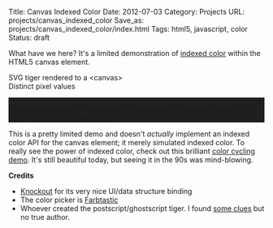 Title: Canvas Indexed Color
Date: 2012-07-03
Category: Projects
URL: projects/canvas_indexed_color
Save_as: projects/canvas_indexed_color/index.html
Tags: html5, javascript, color
Status: draft

What have we here?  It's a limited demonstration of [indexed color][1] within the HTML5 canvas element.

<style type="text/css">
.color_palette {
    list-style: none;
}
.panel-body {
    background-color: #1f1f1f;
}
.palette-panel-body a.btn {
    margin: 6px;
}
.color_palette li {
    float: left;
    display: inline;
}
input.color {
    height: 58px;
    width: 58px;
    margin: 2px;
    text-align: center;
    cursor: crosshair;
    font-size: 0.8em;
    padding: 0;
}
#cnvs {
    width: 400px;
    height: 400px;
}
</style>

<div class="row">
    <div class="col-md-6 col-xs-12">
        <div class="panel panel-default">
            <div class="panel-heading">
                SVG tiger rendered to a &lt;canvas&gt;
            </div>
            <div class="panel-body">
                <canvas class="img-responsive" id="cnvs" data-bind="updateCanvas: colors"></canvas>
            </div>
        </div>
    </div>
    <div class="col-md-6 col-xs-12">
        <div class="panel panel-default">
            <div class="panel-heading">
                Distinct pixel values
            </div>
            <div class="panel-body palette-panel-body">
                <ol class="color_palette" data-bind="template: { name: 'CIC_ColorPaletteTemplate', foreach: colors }"></ol>
                <div class="clearfix"></div>
                <hr />
                <a class="btn btn-primary" onclick="location.assign('/projects/canvas_indexed_color/#000000,323232,4C4C4C,#659900,#666666,999999,#999999,#99cc32,#a51926,#a5264c,#b23259,#b26565,#b2b2b2,#cc3f4c,CCCCCC,#cccccc,#e5668c,#e59999,#e5e5b2,E8E8E8,EAEAEA,EAEAEA,EBEBEB,ECECEC,EEEEEE,EFEFEF,F1F1F1,F2F2F2,F3F3F3,F4F4F4,F5F5F5,F8F8F8,F8F8F8,F9F9F9,FAFAFA,FCFCFC,#ff727f,#ffffcc,#ffffff'); location.reload(); return false;" href="/projects/canvas_indexed_color/#000000,323232,4C4C4C,#659900,#666666,999999,#999999,#99cc32,#a51926,#a5264c,#b23259,#b26565,#b2b2b2,#cc3f4c,CCCCCC,#cccccc,#e5668c,#e59999,#e5e5b2,E8E8E8,EAEAEA,EAEAEA,EBEBEB,ECECEC,EEEEEE,EFEFEF,F1F1F1,F2F2F2,F3F3F3,F4F4F4,F5F5F5,F8F8F8,F8F8F8,F9F9F9,FAFAFA,FCFCFC,#ff727f,#ffffcc,#ffffff">Create a white tiger</a>
                <a class="btn btn-primary" id="cic-tiger-scan" onclick="location.assign('/projects/canvas_indexed_color/#ED0202,FFFFFF,FFFFFF,FFFFFF,FFFFFF,FFFFFF,FFFFFF,#FFFFFF,FFFFFF,FFFFFF,FFFFFF,FFFFFF,FFFFFF,#FFFFFF,FFFFFF,FFFFFF,FFFFFF,FFFFFF,FFFFFF,FFFFFF,FFFFFF,FFFFFF,FFFFFF,#FFFFFF,FFFFFF,#FFFFFF,FFFFFF,FFFFFF,FFFFFF,FFFFFF,FFFFFF,FFFFFF,FFFFFF,#FFFFFF,FFFFFF,#ffffff,FFFFFF,FFFFFF,FFFFFF'); location.reload(); return false;" href="/projects/canvas_indexed_color/#ED0202,FFFFFF,FFFFFF,FFFFFF,FFFFFF,FFFFFF,FFFFFF,#FFFFFF,FFFFFF,FFFFFF,FFFFFF,FFFFFF,FFFFFF,#FFFFFF,FFFFFF,FFFFFF,FFFFFF,FFFFFF,FFFFFF,FFFFFF,FFFFFF,FFFFFF,FFFFFF,#FFFFFF,FFFFFF,#FFFFFF,FFFFFF,FFFFFF,FFFFFF,FFFFFF,FFFFFF,FFFFFF,FFFFFF,#FFFFFF,FFFFFF,#ffffff,FFFFFF,FFFFFF,FFFFFF">Tiger scan!</a>
                <a class="btn btn-primary" onclick="cvm.cycleColors(); return false;" href="">Cycle colors</a>
                <a class="btn btn-primary" href="/projects/canvas_indexed_color">Reset to classic SVG tiger</a>
                <a class="btn btn-primary" onclick="copyToClipboard(location.href); return false;" href="/projects/canvas_indexed_color">Copy URL to clipboard</a>
            </div>
        </div>
    </div>
</div>

<script>
function copyToClipboard (text) {
  window.prompt ("To copy to clipboard: press Ctrl+C, then Enter\n\n (use Cmd+C if you're on a Mac)", text);
}
</script>

<script type="text/html" id="CIC_ColorPaletteTemplate">
    <li>
        <input class="color btn" data-bind="value: hex" />
    </li>
</script>

<script type="text/javascript" src="//cdnjs.cloudflare.com/ajax/libs/knockout/2.3.0/knockout-min.js"></script>
<script type="text/javascript" src="/static/projects/canvas_indexed_color/demo/farbtastic/farbtastic.js"></script>
<script type="text/javascript" src="/static/projects/canvas_indexed_color/demo/vector_images.js"></script>
<script type="text/javascript" src="/static/projects/canvas_indexed_color/demo/cic.js"></script>
<script type="text/javascript" src="/static/projects/canvas_indexed_color/demo/jscolor/jscolor.js"></script>

This is a pretty limited demo and doesn't *actually* implement an indexed color
API for the canvas element; it merely simulated indexed color.  To really see
the power of indexed color, check out this brilliant [color cycling demo][6].
It's still beautiful today, but seeing it in the 90s was mind-blowing.

**Credits**

 - [Knockout][4] for its very nice UI/data structure binding
 - The color picker is [Farbtastic][3]
 - Whoever created the postscript/ghostscript tiger.  I found [some clues][5] but no true author.

[1]: https://en.wikipedia.org/wiki/Indexed_color "Indexed color: Wikipedia"
[2]: /2012/07/03/introducing-canvas-indexed-color/ "Introducing Canvas Indexed Color blog post"
[3]: https://github.com/mattfarina/farbtastic "Farbtastic color picker"
[4]: http://knockoutjs.com/ "Knockout.js"
[5]: http://ptspts.blogspot.com/2010/12/dramatic-colored-picture-of-tigers-head.html "GhostScript tiger author archeology"
[6]: http://www.effectgames.com/effect/article-Old_School_Color_Cycling_with_HTML5.html "Amazing color cycling demo"
